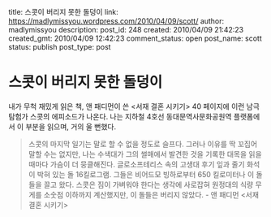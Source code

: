 title: 스콧이 버리지 못한 돌덩이
link: https://madlymissyou.wordpress.com/2010/04/09/scott/
author: madlymissyou
description: 
post_id: 248
created: 2010/04/09 21:42:23
created_gmt: 2010/04/09 12:42:23
comment_status: open
post_name: scott
status: publish
post_type: post

# 스콧이 버리지 못한 돌덩이

내가 무척 재밌게 읽은 책, 앤 패디먼이 쓴 <서재 결혼 시키기> 40 페이지에 이런 남극 탐험가 스콧의 에피소드가 나온다. 나는 지하철 4호선 동대문역사문화공원역 플랫폼에서 이 부분을 읽으며, 거의 울 뻔했다. 

> 스콧의 마지막 일기는 말로 할 수 없을 정도로 슬프다. 그러나 이유를 딱 꼬집어 말할 수는 없지만, 나는 수색대가 그의 썰매에서 발견한 것을 기록한 대목을 읽을 때마다 가슴이 더 뭉클해진다. 글로소프테리스 속의 고생대 후기 잎과 줄기 화석이 박혀 있는 돌 16킬로그램. 그들은 비어드모 빙하로부터 650 킬로미터나 이 돌들을 끌고 왔다. 스콧은 짐이 가벼워야 한다는 생각에 사로잡혀 원정대의 식량 무게를 소숫점 이하까지 계산했지만, 이 돌들은 버리지 않았다. - 앤 패디먼 <서재 결혼 시키기>